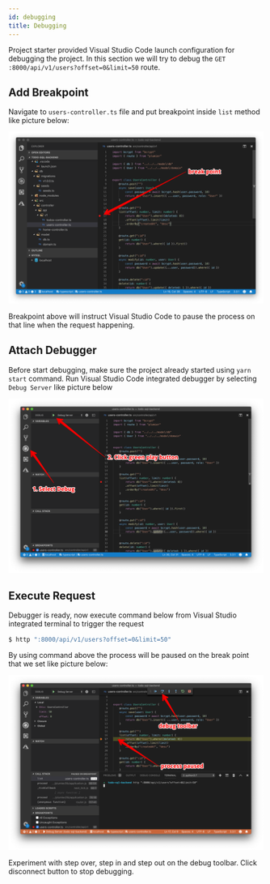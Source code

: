 ```yaml
---
id: debugging
title: Debugging
---
```


Project starter provided Visual Studio Code launch configuration for debugging the project. In this section we will try to debug the `GET :8000/api/v1/users?offset=0&limit=50` route.

## Add Breakpoint

Navigate to `users-controller.ts` file and put breakpoint inside `list` method like picture below:

![breakpoint](../../assets/tutorial/break-point.png)

Breakpoint above will instruct Visual Studio Code to pause the process on that line when the request happening. 


## Attach Debugger
Before start debugging, make sure the project already started using `yarn start` command. Run Visual Studio Code integrated debugger by selecting `Debug Server` like picture below

![debugging](../../assets/tutorial/debbuging.png)


## Execute Request
Debugger is ready, now execute command below from Visual Studio integrated terminal to trigger the request

```bash
$ http ":8000/api/v1/users?offset=0&limit=50"
```

By using command above the process will be paused on the break point that we set like picture below:

![process paused](../../assets/tutorial/process-paused.png)

Experiment with step over, step in and step out on the debug toolbar. Click disconnect button to stop debugging. 